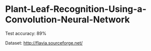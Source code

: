 # Plant-Leaf-Recognition-Using-a-Convolution-Neural-Network

Test accuracy: 89%

Dataset: http://flavia.sourceforge.net/
